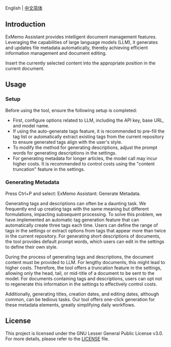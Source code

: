 English | [中文简体](https://github.com/exmemo-ai/obsidian-exmemo-assistant/blob/master/README_cn.md)

## Introduction

ExMemo Assistant provides intelligent document management features. Leveraging the capabilities of large language models (LLM), it generates and updates file metadata automatically, thereby achieving efficient information management and document editing.

Insert the currently selected content into the appropriate position in the current document.

## Usage

### Setup

Before using the tool, ensure the following setup is completed:

* First, configure options related to LLM, including the API key, base URL, and model name.
* If using the auto-generate tags feature, it is recommended to pre-fill the tag list or automatically extract existing tags from the current repository to ensure generated tags align with the user's style.
* To modify the method for generating descriptions, adjust the prompt words for generating descriptions in the settings.
* For generating metadata for longer articles, the model call may incur higher costs. It is recommended to control costs using the "content truncation" feature in the settings.

### Generating Metadata

Press Ctrl+P and select: ExMemo Assistant: Generate Metadata.

Generating tags and descriptions can often be a daunting task. We frequently end up creating tags with the same meaning but different formulations, impacting subsequent processing. To solve this problem, we have implemented an automatic tag generation feature that can automatically create three tags each time. Users can define the range of tags in the settings or extract options from tags that appear more than twice in the current repository. For generating short descriptions of documents, the tool provides default prompt words, which users can edit in the settings to define their own style.

During the process of generating tags and descriptions, the document content must be provided to LLM. For lengthy documents, this might lead to higher costs. Therefore, the tool offers a truncation feature in the settings, allowing only the head, tail, or mid-title of a document to be sent to the model. For documents containing tags and descriptions, users can opt not to regenerate this information in the settings to effectively control costs.

Additionally, generating titles, creation dates, and editing dates, although common, can be tedious tasks. Our tool offers one-click generation for these metadata elements, greatly simplifying daily workflows.

## License

This project is licensed under the GNU Lesser General Public License v3.0. For more details, please refer to the [LICENSE](./LICENSE) file.
